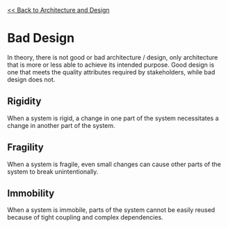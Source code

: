 [<< Back to Architecture and Design](index.md)

# Bad Design
In theory, there is not good or bad architecture / design, only architecture that is more or less able to achieve its intended purpose.  Good design is one that meets the quality attributes required by stakeholders, while bad design does not.  

## Rigidity
When a system is rigid, a change in one part of the system necessitates a change in another part of the system.

## Fragility
When a system is fragile, even small changes can cause other parts of the system to break unintentionally. 

## Immobility
When a system is immobile, parts of the system cannot be easily reused because of tight coupling and complex dependencies. 
